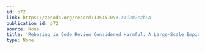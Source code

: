 ```yaml
---
id: p72
link: https://zenodo.org/record/3354510\#.X1i3W2czbLA
publication_id: p72
source: None
title: 'Rebasing in Code Review Considered Harmful: A Large-Scale Empirical Investigation'
type: None
---
```

